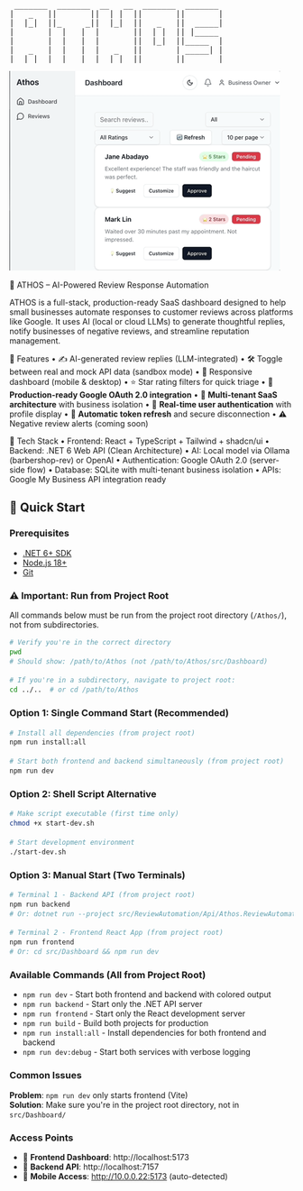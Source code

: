 <pre>
 _______  _______  __   __  _______  _______ 
|   _   ||       ||  | |  ||       ||       |
|  |_|  ||_     _||  |_|  ||   _   ||  _____|
|       |  |   |  |       ||  | |  || |_____ 
|       |  |   |  |       ||  |_|  ||_____  |
|   _   |  |   |  |   _   ||       | _____| |
|__| |__|  |___|  |__| |__||_______||_______| 
</pre>

![prescreenTool](images/demo_ATHOS.gif)

🧠 ATHOS – AI-Powered Review Response Automation

ATHOS is a full-stack, production-ready SaaS dashboard designed to help small businesses automate responses to customer reviews across platforms like Google. It uses AI (local or cloud LLMs) to generate thoughtful replies, notify businesses of negative reviews, and streamline reputation management.

🔧 Features
	•	✍️ AI-generated review replies (LLM-integrated)
	•	🛠 Toggle between real and mock API data (sandbox mode)
	•	📱 Responsive dashboard (mobile & desktop)
	•	⭐ Star rating filters for quick triage
	•	🔐 **Production-ready Google OAuth 2.0 integration** 
	•	🏢 **Multi-tenant SaaS architecture** with business isolation
	•	👤 **Real-time user authentication** with profile display
	•	🔄 **Automatic token refresh** and secure disconnection
	•	⚠️ Negative review alerts (coming soon)

🧰 Tech Stack
	•	Frontend: React + TypeScript + Tailwind + shadcn/ui
	•	Backend: .NET 6 Web API (Clean Architecture)
	•	AI: Local model via Ollama (barbershop-rev) or OpenAI
	•	Authentication: Google OAuth 2.0 (server-side flow)
	•	Database: SQLite with multi-tenant business isolation
	•	APIs: Google My Business API integration ready

## 🚀 Quick Start

### Prerequisites
- [.NET 6+ SDK](https://dotnet.microsoft.com/download)
- [Node.js 18+](https://nodejs.org/)
- [Git](https://git-scm.com/)

### ⚠️ Important: Run from Project Root
All commands below must be run from the project root directory (`/Athos/`), not from subdirectories.

```bash
# Verify you're in the correct directory
pwd
# Should show: /path/to/Athos (not /path/to/Athos/src/Dashboard)

# If you're in a subdirectory, navigate to project root:
cd ../..  # or cd /path/to/Athos
```

### Option 1: Single Command Start (Recommended)
```bash
# Install all dependencies (from project root)
npm run install:all

# Start both frontend and backend simultaneously (from project root)
npm run dev
```

### Option 2: Shell Script Alternative
```bash
# Make script executable (first time only)
chmod +x start-dev.sh

# Start development environment
./start-dev.sh
```

### Option 3: Manual Start (Two Terminals)
```bash
# Terminal 1 - Backend API (from project root)
npm run backend
# Or: dotnet run --project src/ReviewAutomation/Api/Athos.ReviewAutomation.Api.csproj

# Terminal 2 - Frontend React App (from project root)  
npm run frontend
# Or: cd src/Dashboard && npm run dev
```

### Available Commands (All from Project Root)
- `npm run dev` - Start both frontend and backend with colored output
- `npm run backend` - Start only the .NET API server
- `npm run frontend` - Start only the React development server  
- `npm run build` - Build both projects for production
- `npm run install:all` - Install dependencies for both frontend and backend
- `npm run dev:debug` - Start both services with verbose logging

### Common Issues
**Problem**: `npm run dev` only starts frontend (Vite)  
**Solution**: Make sure you're in the project root directory, not in `src/Dashboard/`

### Access Points
- 🎨 **Frontend Dashboard**: http://localhost:5173
- 📡 **Backend API**: http://localhost:7157  
- 📱 **Mobile Access**: http://10.0.0.22:5173 (auto-detected)

